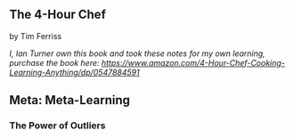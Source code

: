 ## The 4-Hour Chef

by Tim Ferriss

*I, Ian Turner own this book and took these notes for my own learning, purchase
the book here: https://www.amazon.com/4-Hour-Chef-Cooking-Learning-Anything/dp/0547884591*

## Meta: Meta-Learning

### The Power of Outliers
